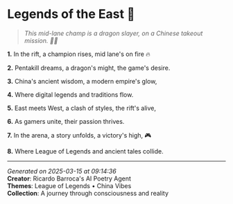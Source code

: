 # Legends of the East 🏮

> *This mid-lane champ is a dragon slayer, on a Chinese takeout mission. 🥢🔥*

**1.** In the rift, a champion rises, mid lane's on fire 🔥


**2.** Pentakill dreams, a dragon's might, the game's desire.


**3.** China's ancient wisdom, a modern empire's glow,


**4.** Where digital legends and traditions flow.


**5.** East meets West, a clash of styles, the rift's alive,


**6.** As gamers unite, their passion thrives.


**7.** In the arena, a story unfolds, a victory's high, 🎮


**8.** Where League of Legends and ancient tales collide.



---

*Generated on 2025-03-15 at 09:14:36*  
**Creator**: Ricardo Barroca's AI Poetry Agent  
**Themes**: League of Legends • China Vibes  
**Collection**: A journey through consciousness and reality